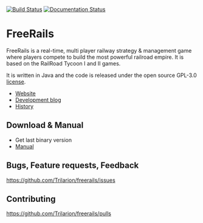 [![Build Status](https://travis-ci.org/Trilarion/freerails.svg?branch=master)](https://travis-ci.org/Trilarion/freerails)
[![Documentation Status](https://readthedocs.org/projects/freerails/badge/?version=latest)](http://freerails.readthedocs.io/en/latest/)

# FreeRails

FreeRails is a real-time, multi player railway strategy & management game where players compete to build the most powerful
railroad empire. It is based on the RailRoad Tycoon I and II games.

It is written in Java and the code is released under the open source GPL-3.0 [license](LICENSE.txt). 

- [Website](https://freerails.twelvepm.de/)
- [Development blog](https://freerails.blogspot.com/)
- [History](http://freerails.readthedocs.io/en/latest/history.html)

## Download & Manual

- Get last binary version
- [Manual](http://freerails.readthedocs.io/en/latest/)

## Bugs, Feature requests, Feedback

https://github.com/Trilarion/freerails/issues

## Contributing

https://github.com/Trilarion/freerails/pulls